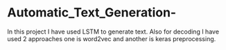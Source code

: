 # Automatic_Text_Generation-
In this project I have used LSTM to generate text. Also for decoding I have used 2 approaches one is word2vec and another is keras preprocessing.  
